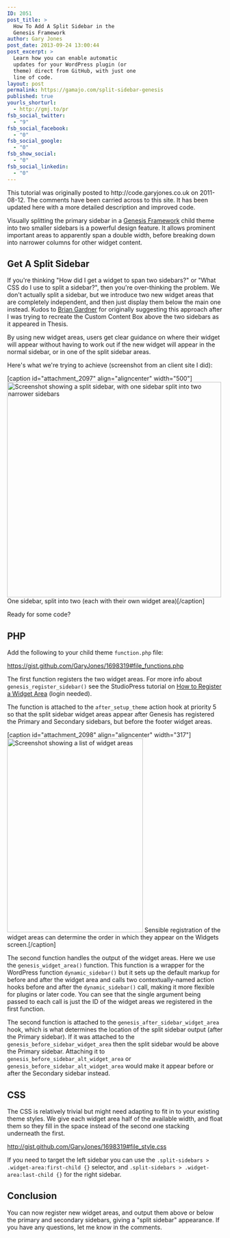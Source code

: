 ```yaml
---
ID: 2051
post_title: >
  How To Add A Split Sidebar in the
  Genesis Framework
author: Gary Jones
post_date: 2013-09-24 13:00:44
post_excerpt: >
  Learn how you can enable automatic
  updates for your WordPress plugin (or
  theme) direct from GitHub, with just one
  line of code.
layout: post
permalink: https://gamajo.com/split-sidebar-genesis
published: true
yourls_shorturl:
  - http://gmj.to/pr
fsb_social_twitter:
  - "9"
fsb_social_facebook:
  - "0"
fsb_social_google:
  - "0"
fsb_show_social:
  - "0"
fsb_social_linkedin:
  - "0"
---
```

<div class="alert alert-info"><p>This tutorial was originally posted to http://code.garyjones.co.uk on 2011-08-12. The comments have been carried across to this site. It has been updated here with a more detailed description and improved code.</p></div> 

Visually splitting the primary sidebar in a <a href="http://genesis-theme-framework.com/">Genesis Framework</a> child theme into two smaller sidebars is a powerful design feature. It allows prominent important areas to apparently span a double width, before breaking down into narrower columns for other widget content.

<h2>Get A Split Sidebar</h2>
If you're thinking "How did I get a widget to span two sidebars?" or "What CSS do I use to split a sidebar?", then you're over-thinking the problem. We don't actually split a sidebar, but we introduce two new widget areas that are completely independent, and then just display them below the main one instead. Kudos to <a href="http://briangardner.com/">Brian Gardner</a> for originally suggesting this approach after I was trying to recreate the Custom Content Box above the two sidebars as it appeared in Thesis.

By using new widget areas, users get clear guidance on where their widget will appear without having to work out if the new widget will appear in the normal sidebar, or in one of the split sidebar areas.

Here's what we're trying to achieve (screenshot from an client site I did):

[caption id="attachment_2097" align="aligncenter" width="500"]<img src="https://gamajo.com/wp-content/uploads/genesis-split-sidebars.png" alt="Screenshot showing a split sidebar, with one sidebar split into two narrower sidebars" width="500" height="502" class="size-full wp-image-2097" /> One sidebar, split into two (each with their own widget area)[/caption]

Ready for some code?

<h2>PHP</h2>

Add the following to your child theme <code>function.php</code> file:

https://gist.github.com/GaryJones/1698319#file_functions.php

The first function registers the two widget areas. For more info about <code>genesis_register_sidebar()</code> see the StudioPress tutorial on <a href="http://my.studiopress.com/tutorials/register-widget-area" title="StudioPress: How to Register a Widget Area">How to Register a Widget Area</a> (login needed).

The function is attached to the <code>after_setup_theme</code> action hook at priority 5 so that the split sidebar widget areas appear after Genesis has registered the Primary and Secondary sidebars, but before the footer widget areas.

[caption id="attachment_2098" align="aligncenter" width="317"]<img src="https://gamajo.com/wp-content/uploads/split-sidebar-widget-areas.png" alt="Screenshot showing a list of widget areas" width="317" height="452" class="size-full wp-image-2098" /> Sensible registration of the widget areas can determine the order in which they appear on the Widgets screen.[/caption]

The second function handles the output of the widget areas. Here we use the <code>genesis_widget_area()</code> function. This function is a wrapper for the WordPress function <code>dynamic_sidebar()</code> but it sets up the default markup for before and after the widget area and calls two contextually-named action hooks before and after the <code>dynamic_sidebar()</code> call, making it more flexible for plugins or later code. You can see that the single argument being passed to each call is just the ID of the widget areas we registered in the first function.

The second function is attached to the <code>genesis_after_sidebar_widget_area</code> hook, which is what determines the location of the split sidebar output (after the Primary sidebar). If it was attached to the <code>genesis_before_sidebar_widget_area</code> then the split sidebar would be above the Primary sidebar. 
Attaching it to <code>genesis_before_sidebar_alt_widget_area</code> or <code>genesis_before_sidebar_alt_widget_area</code> would make it appear before or after the Secondary sidebar instead.

<h2>CSS</h2>

The CSS is relatively trivial but might need adapting to fit in to your existing theme styles. We give each widget area half of the available width, and float them so they fill in the space instead of the second one stacking underneath the first.

http://gist.github.com/GaryJones/1698319#file_style.css

If you need to target the left sidebar you can use the <code>.split-sidebars > .widget-area:first-child {}</code> selector, and <code>.split-sidebars > .widget-area:last-child {}</code> for the right sidebar.

<h2>Conclusion</h2>
You can now register new widget areas, and output them above or below the primary and secondary sidebars, giving a "split sidebar" appearance. If you have any questions, let me know in the comments.